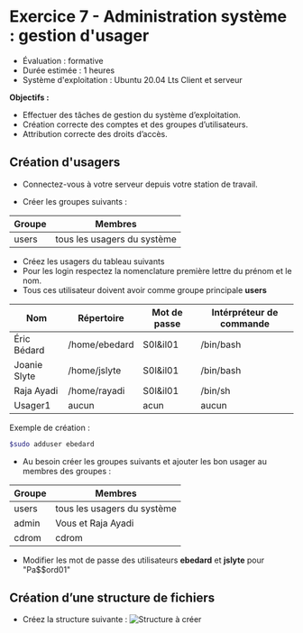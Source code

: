 ﻿# Exercice 7 - Administration système : gestion d'usager

- Évaluation : formative
- Durée estimée : 1 heures
- Système d'exploitation : Ubuntu 20.04 Lts Client et serveur


**Objectifs :**

- Effectuer des tâches de gestion du système d’exploitation.
- Création correcte des comptes et des groupes d’utilisateurs.
- Attribution correcte des droits d’accès.

## Création d'usagers

- Connectez-vous à votre serveur depuis votre station de travail.

- Créer les groupes suivants :

|Groupe | Membres |
|----------     | ----------    |
| users | tous les usagers du système |

- Créez les usagers du tableau suivants 
- Pour les login respectez la nomenclature première lettre du prénom et le nom. 
- Tous ces utilisateur doivent avoir comme groupe principale **users**


|Nom            | Répertoire    | Mot de passe  | Intérpréteur de commande |
|----------     | ----------    | ------------- |------------- |
| Éric Bédard   | /home/ebedard | S0l&il01      |/bin/bash
| Joanie Slyte  | /home/jslyte  | S0l&il01      |/bin/bash
| Raja Ayadi    | /home/rayadi  | S0l&il01      |/bin/sh
| Usager1       | aucun     | acun     | aucun  |

Exemple de création : 
```bash
$sudo adduser ebedard
```
- Au besoin créer les groupes suivants et  ajouter les bon usager au membres des groupes  :

|Groupe | Membres |
|----------     | ----------    |
| users | tous les usagers du système |
| admin | Vous et Raja Ayadi |
| cdrom | cdrom | tous les usagers du système |

- Modifier les mot de passe des utilisateurs **ebedard** et **jslyte** pour "Pa$$ord01"


## Création d’une structure de fichiers

- Créez la structure suivante : ![Structure à créer](https://github.com/jpduchesneauCegep/420-W44-SF/blob/main/Module04_AdminSysLinux/images/varExercice7.png)
